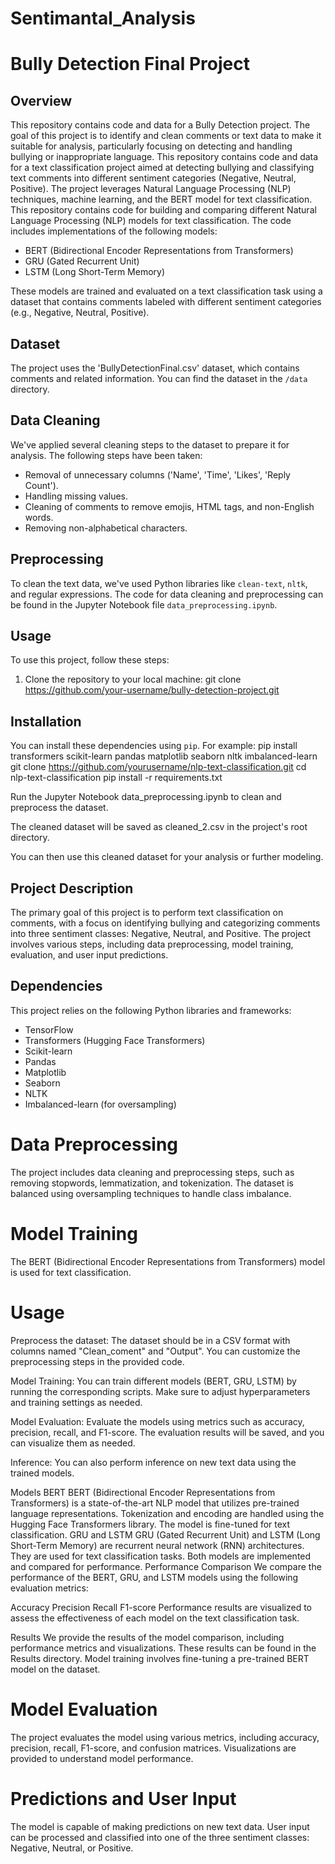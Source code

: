 # Sentimantal_Analysis
# Bully Detection Final Project

## Overview
This repository contains code and data for a Bully Detection project. 
The goal of this project is to identify and clean comments or text data to make it suitable for analysis, particularly focusing on detecting and handling bullying or inappropriate language.
This repository contains code and data for a text classification project aimed at detecting bullying and classifying text comments into different sentiment categories (Negative, Neutral, Positive). 
The project leverages Natural Language Processing (NLP) techniques, machine learning, and the BERT model for text classification.
This repository contains code for building and comparing different Natural Language Processing (NLP) models for text classification. The code includes implementations of the following models:
- BERT (Bidirectional Encoder Representations from Transformers)
- GRU (Gated Recurrent Unit)
- LSTM (Long Short-Term Memory)

These models are trained and evaluated on a text classification task using a dataset that contains comments labeled with different sentiment categories (e.g., Negative, Neutral, Positive).

## Dataset
The project uses the 'BullyDetectionFinal.csv' dataset, which contains comments and related information. You can find the dataset in the `/data` directory.

## Data Cleaning
We've applied several cleaning steps to the dataset to prepare it for analysis. The following steps have been taken:
- Removal of unnecessary columns ('Name', 'Time', 'Likes', 'Reply Count').
- Handling missing values.
- Cleaning of comments to remove emojis, HTML tags, and non-English words.
- Removing non-alphabetical characters.

## Preprocessing
To clean the text data, we've used Python libraries like `clean-text`, `nltk`, and regular expressions. The code for data cleaning and preprocessing can be found in the Jupyter Notebook file `data_preprocessing.ipynb`.

## Usage
To use this project, follow these steps:

1. Clone the repository to your local machine:
git clone https://github.com/your-username/bully-detection-project.git
## Installation
You can install these dependencies using `pip`. For example:
pip install transformers scikit-learn pandas matplotlib seaborn nltk imbalanced-learn
git clone https://github.com/yourusername/nlp-text-classification.git cd nlp-text-classification
pip install -r requirements.txt

Run the Jupyter Notebook data_preprocessing.ipynb to clean and preprocess the dataset.

The cleaned dataset will be saved as cleaned_2.csv in the project's root directory.

You can then use this cleaned dataset for your analysis or further modeling.

## Project Description
The primary goal of this project is to perform text classification on comments, with a focus on identifying bullying and categorizing comments into three sentiment classes: Negative, Neutral, and Positive. The project involves various steps, including data preprocessing, model training, evaluation, and user input predictions.

## Dependencies
This project relies on the following Python libraries and frameworks:

- TensorFlow
- Transformers (Hugging Face Transformers)
- Scikit-learn
- Pandas
- Matplotlib
- Seaborn
- NLTK
- Imbalanced-learn (for oversampling)

# Data Preprocessing
The project includes data cleaning and preprocessing steps, such as removing stopwords, lemmatization, and tokenization.
The dataset is balanced using oversampling techniques to handle class imbalance.
# Model Training
The BERT (Bidirectional Encoder Representations from Transformers) model is used for text classification.

# Usage
Preprocess the dataset: The dataset should be in a CSV format with columns named "Clean_coment" and "Output". You can customize the preprocessing steps in the provided code.

Model Training: You can train different models (BERT, GRU, LSTM) by running the corresponding scripts. Make sure to adjust hyperparameters and training settings as needed.

Model Evaluation: Evaluate the models using metrics such as accuracy, precision, recall, and F1-score. The evaluation results will be saved, and you can visualize them as needed.

Inference: You can also perform inference on new text data using the trained models.

Models
BERT
BERT (Bidirectional Encoder Representations from Transformers) is a state-of-the-art NLP model that utilizes pre-trained language representations.
Tokenization and encoding are handled using the Hugging Face Transformers library.
The model is fine-tuned for text classification.
GRU and LSTM
GRU (Gated Recurrent Unit) and LSTM (Long Short-Term Memory) are recurrent neural network (RNN) architectures.
They are used for text classification tasks.
Both models are implemented and compared for performance.
Performance Comparison
We compare the performance of the BERT, GRU, and LSTM models using the following evaluation metrics:

Accuracy
Precision
Recall
F1-score
Performance results are visualized to assess the effectiveness of each model on the text classification task.

Results
We provide the results of the model comparison, including performance metrics and visualizations. These results can be found in the Results directory.
Model training involves fine-tuning a pre-trained BERT model on the dataset.
# Model Evaluation
The project evaluates the model using various metrics, including accuracy, precision, recall, F1-score, and confusion matrices.
Visualizations are provided to understand model performance.
# Predictions and User Input
The model is capable of making predictions on new text data.
User input can be processed and classified into one of the three sentiment classes: Negative, Neutral, or Positive.
